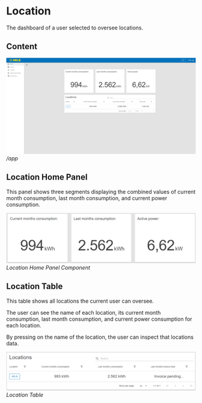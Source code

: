 # Location

The dashboard of a user selected to oversee locations.

## Content

![ENLocationHomePage](../../assets/location-home-page.png) _/app_

## Location Home Panel

This panel shows three segments displaying the combined values of current month
consumption, last month consumption, and current power consumption.

![ENLocationHomePanel](../../assets/location-home-panel.png) _Location Home
Panel Component_

## Location Table

This table shows all locations the current user can oversee.

The user can see the name of each location, its current month consumption, last
month consumption, and current power consumption for each location.

By pressing on the name of the location, the user can inspect that locations
data.

![ENLocationsTable](../../assets/locations-table.png) _Location Table_
